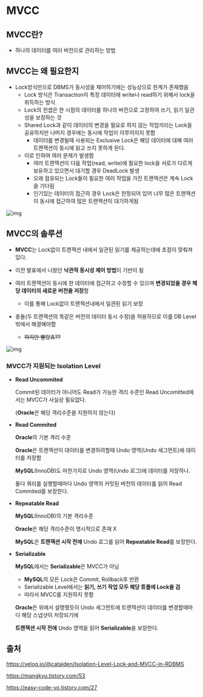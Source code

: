 # MVCC 

## MVCC란?

- 하나의 데이터를 여러 버전으로 관리하는 방법



## MVCC는 왜 필요한지

- Lock방식만으로 DBMS가 동시성을 제어하기에는 성능상으로 한계가 존재했음
  - Lock 방식은 Transaction이 특정 데이터에 write나 read하기 위해서 lock을 취득하는 방식
  - Lock의 컨셉은 한 시점의 데이터를 하나의 버전으로 고정하여 쓰기, 읽기 일관성을 보장하는 것
  - Shared Lock과 같이 데이터의 변경을 필요로 하지 않는 작업끼리는 Lock을 공유하지만 나머지 경우에는 동시에 작업이 이루어지지 못함
    - 데이터를 변경될때 사용되는 Exclusive Lock은 해당 데이터에 대해 여러 트랜잭션이 동시에 읽고 쓰지 못하게 된다.
  - 이로 인하여 여러 문제가 발생함
    - 여러 트랜잭션이 다음 작업(read, write)에 필요한 lock을 서로가 다르게 보유하고 있으면서 대기할 경우 DeadLock 발생
    - 오래 점유되는 Lock들이 필요한 여러 작업을 가진 트랜잭션은 계속 Lock을 기다림
    - 인기있는 데이터의 접근의 경우 Lock은 한정되어 있어 너무 많은 트랜잭션이 동시에 접근하여 많은 트랜잭션이 대기하게됨



![img](https://velog.velcdn.com/images/cataiden/post/d4044749-ba15-4f23-8435-af461e4cd821/image.png)



## MVCC의 솔루션

- **MVCC**는 Lock없이 트랜잭션 내에서 일관된 읽기를 제공하는데에 초점이 맞춰져 있다. 

- 이전 발표에서 나왔던 **낙관적 동시성 제어 방법**이 기반이 됨

- 여러 트랜잭션이 동시에 한 데이터에 접근하고 수정할 수 있으며 **변경되었을 경우 해당 데이터의 새로운 버전을 저장**함
  - 이를 통해 Lock없이 트랜잭션내에서 일관된 읽기 보장

- 충돌(두 트랜잭션의 똑같은 버전의 데이터 동시 수정)을 허용하므로 이를 DB Level 밖에서 해결해야함
  - ~~하지만 빨랐죠??~~

![img](https://velog.velcdn.com/images/cataiden/post/d4044749-ba15-4f23-8435-af461e4cd821/image.png)

### MVCC가 지원되는 Isolation Level 

- **Read Uncommited**

  Commit된 데이터가 아니어도 Read가 가능한 격리 수준인 Read Uncomitted에서는 MVCC가 사실상 필요없다.

  (**Oracle**은 해당 격리수준을 지원하지 않는다)

  

- **Read Commited** 

  **Oracle**의 기본 격리 수준

  **Oracle**은 트랜잭션이 데이터를 변경하려할때 Undo 영역(Undo 세그먼트)에 데이터를 저장함

  **MySQL**(InnoDB)도 마찬가지로 Undo 영역(Undo 로그)에 데이터를 저장하나.

  둘다 쿼리를 실행할때마다 Undo 영역의 커밋된 버전의 데이터를 읽어 Read Commited를 보장한다.

  

- **Repeatable Read**

  **MySQL**(InnoDB)의 기본 격리수준

  **Oracle**은 해당 격리수준이 명시적으로 존재 X

  **MySQL**은 **트랜잭션 시작 전에** Undo 로그를 읽어 **Repeatable Read**를 보장한다.

  

- **Serializable**

  **MySQL**에서는 **Serializable**은 MVCC가 아님 

  - **MySQL**의 모든 Lock은 Commit, Rollback후 반환
  - Serializable Level에서는 **읽기, 쓰기 작업 모두 해당 튜플에 Lock을 검**
  - 따라서 MVCC를 지원하지 못함

  **Oracle**은 위에서 설명했듯이 Undo 세그먼트에 트랜잭션이 데이터를 변경할때마다 해당 스냅샷이 저장되기에 

  **트랜잭션 시작 전에** Undo 영역을 읽어 **Serializable**을 보장한다.

  

## 출처

https://velog.io/@cataiden/Isolation-Level-Lock-and-MVCC-in-RDBMS

https://mangkyu.tistory.com/53

https://easy-code-yo.tistory.com/27


